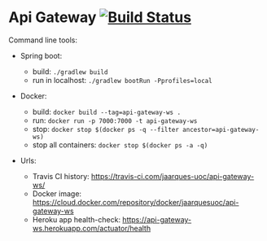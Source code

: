 # Api Gateway [![Build Status](https://travis-ci.com/jaarques-uoc/api-gateway-ws.svg?branch=master)](https://travis-ci.com/jaarques-uoc/api-gateway-ws)

Command line tools:
* Spring boot:
    * build: `./gradlew build`
    * run in localhost: `./gradlew bootRun -Pprofiles=local`
* Docker:
    * build: `docker build --tag=api-gateway-ws .`
    * run: `docker run -p 7000:7000 -t api-gateway-ws`
    * stop: `docker stop $(docker ps -q --filter ancestor=api-gateway-ws)`
    * stop all containers: `docker stop $(docker ps -a -q)`

* Urls:
    * Travis CI history: https://travis-ci.com/jaarques-uoc/api-gateway-ws/
    * Docker image: https://cloud.docker.com/repository/docker/jaarquesuoc/api-gateway-ws
    * Heroku app health-check: https://api-gateway-ws.herokuapp.com/actuator/health
